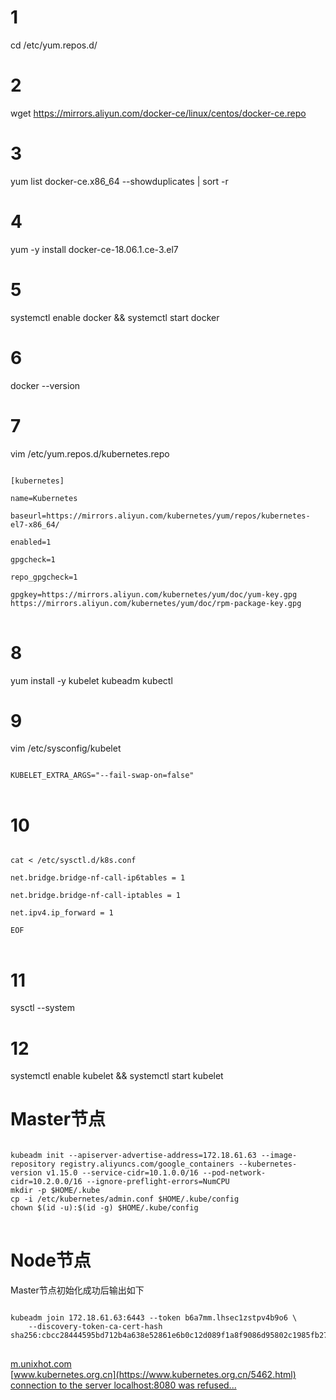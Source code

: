 # 1
cd /etc/yum.repos.d/
# 2
wget https://mirrors.aliyun.com/docker-ce/linux/centos/docker-ce.repo
# 3
yum list docker-ce.x86_64 --showduplicates | sort -r
# 4
yum -y install docker-ce-18.06.1.ce-3.el7
# 5
systemctl enable docker && systemctl start docker
# 6
docker --version
# 7
vim /etc/yum.repos.d/kubernetes.repo
<pre>
<code>
[kubernetes]

name=Kubernetes

baseurl=https://mirrors.aliyun.com/kubernetes/yum/repos/kubernetes-el7-x86_64/

enabled=1

gpgcheck=1

repo_gpgcheck=1

gpgkey=https://mirrors.aliyun.com/kubernetes/yum/doc/yum-key.gpg https://mirrors.aliyun.com/kubernetes/yum/doc/rpm-package-key.gpg
</code>
</pre>
# 8
yum install -y kubelet kubeadm kubectl
# 9
vim /etc/sysconfig/kubelet
<pre>
<code>
KUBELET_EXTRA_ARGS="--fail-swap-on=false"
</code>
</pre>
# 10
<pre>
<code>
cat <<EOF > /etc/sysctl.d/k8s.conf

net.bridge.bridge-nf-call-ip6tables = 1

net.bridge.bridge-nf-call-iptables = 1

net.ipv4.ip_forward = 1

EOF
</code>
</pre>
# 11
sysctl --system
# 12
systemctl enable kubelet && systemctl start kubelet

# Master节点
<pre>
<code>
kubeadm init --apiserver-advertise-address=172.18.61.63 --image-repository registry.aliyuncs.com/google_containers --kubernetes-version v1.15.0 --service-cidr=10.1.0.0/16 --pod-network-cidr=10.2.0.0/16 --ignore-preflight-errors=NumCPU
mkdir -p $HOME/.kube
cp -i /etc/kubernetes/admin.conf $HOME/.kube/config
chown $(id -u):$(id -g) $HOME/.kube/config
</code>
</pre>

# Node节点
Master节点初始化成功后输出如下
<pre>
<code>
kubeadm join 172.18.61.63:6443 --token b6a7mm.lhsec1zstpv4b9o6 \
    --discovery-token-ca-cert-hash sha256:cbcc28444595bd712b4a638e52861e6b0c12d089f1a8f9086d95802c1985fb27
</code>
</pre>

[m.unixhot.com](http://m.unixhot.com/kubernetes/kubernetes-aliyun.html)  
[www.kubernetes.org.cn](https://www.kubernetes.org.cn/5462.html)  
[connection to the server localhost:8080 was refused...](https://www.jianshu.com/p/6fa06b9bbf6a)  
